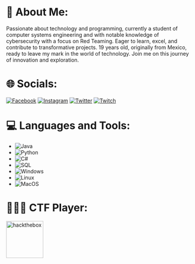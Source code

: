 # 💫 About Me:
Passionate about technology and programming, currently a student of computer systems engineering and with notable knowledge of cybersecurity with a focus on Red Teaming. Eager to learn, excel, and contribute to transformative projects. 19 years old, originally from Mexico, ready to leave my mark in the world of technology. Join me on this journey of innovation and exploration.

# 🌐 Socials:
[![Facebook](https://img.shields.io/badge/Facebook-%231877F2.svg?logo=Facebook&logoColor=white)](https://facebook.com/profile.php?id=100069898464335) [![Instagram](https://img.shields.io/badge/Instagram-%23E4405F.svg?logo=Instagram&logoColor=white)](https://instagram.com/_joshaviles_) [![Twitter](https://img.shields.io/badge/Twitter-%231DA1F2.svg?logo=Twitter&logoColor=white)](https://twitter.com/jooosh____) [![Twitch](https://img.shields.io/badge/Twitch-%239146FF.svg?logo=Twitch&logoColor=white)](https://twitch.tv/joshtrix_)

# 💻 Languages and Tools:
- ![Java](https://img.shields.io/badge/Java-%23ED8B00.svg?logo=java&logoColor=white)
- ![Python](https://img.shields.io/badge/Python-%233776AB.svg?logo=python&logoColor=white)
- ![C#](https://img.shields.io/badge/C%23-%23239120.svg?logo=c-sharp&logoColor=white)
- ![SQL](https://img.shields.io/badge/SQL-%230076D6.svg?logo=amazon-dynamodb&logoColor=white)
- ![Windows](https://img.shields.io/badge/Windows-%230078D6.svg?logo=windows&logoColor=white)
- ![Linux](https://img.shields.io/badge/Linux-%23FCC624.svg?logo=linux&logoColor=black)
- ![MacOS](https://img.shields.io/badge/macOS-%23999999.svg?logo=apple&logoColor=white)


# 👨🏻‍💻 CTF Player:
[<img src="https://static-00.iconduck.com/assets.00/hack-the-box-icon-1024x1024-4ufmqn5r.png" alt="hackthebox" width="100"/>](https://app.hackthebox.com/profile/1361621)

